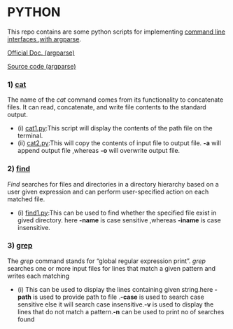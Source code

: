 # PYTHON

 This repo contains are some python scripts for implementing [command line interfaces ,with argparse](https://realpython.com/command-line-interfaces-python-argparse/). 

[Official Doc. (argparse)](https://docs.python.org/3/library/argparse.html)

[Source code (argparse)](https://github.com/python/cpython/blob/3.9/Lib/argparse.py)

### 1) [cat](https://linuxize.com/post/linux-cat-command/) 
The name of the _cat_ command comes from its functionality to concatenate files. It can read, concatenate, and write file contents to the standard output.
* (i) [cat1.py](https://github.com/sandeepb20/6w6l_project/blob/main/python/cat1.py):This script will display the contents of the path file on the terminal.
* (ii) [cat2.py](https://github.com/sandeepb20/6w6l_project/blob/main/python/cat2.py):This will copy the contents of input file to output file. **-a** will append output file ,whereas **-o** will overwrite output file.
    
### 2) [find](https://linuxize.com/post/how-to-find-files-in-linux-using-the-command-line/) 
_Find_ searches for files and directories in a directory hierarchy based on a user given expression and can perform user-specified action on each matched file.
* (i) [find1.py](https://github.com/sandeepb20/6w6l_project/blob/main/python/cat1.py):This can be used to find whether the specified file exist in gived directory. here **-name** is case sensitive ,whereas **-iname** is case insensitive.

### 3) [grep](https://linuxize.com/post/how-to-use-grep-command-to-search-files-in-linux/)
The _grep_ command stands for “global regular expression print”.
_grep_ searches one or more input files for lines that match a given pattern and writes each matching 
* (i) This can be used to display the lines containing given string.here **-path** is used to provide path to file .**-case** is used to search case sensitive else it will search case insensitive.**-v** is used to display the lines that do not match a pattern.**-n** can be used to print no of searches found

